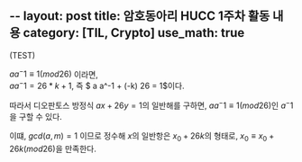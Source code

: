 --
layout: post
title: 암호동아리 HUCC 1주차 활동 내용
category: [TIL, Crypto]
use_math: true
---

(TEST)

$a a^-1 \equiv 1 (mod 26)$ 이라면,   
$a a^-1 = 26 * k + 1$, 즉 $ a a^-1 + (-k) 26 = 1$이다.   

따라서 디오판토스 방정식 $ax + 26y = 1$의 일반해를 구하면, $a a^-1 \equiv 1 (mod 26)$인 $a^-1$을 구할 수 있다.

이떄, $gcd(a, m) = 1$ 이므로 정수해 $x$의 일반항은 $x_0 + 26 k$의 형태로, $x_0 \equiv x_0 + 26k (mod 26)$을 만족한다.
